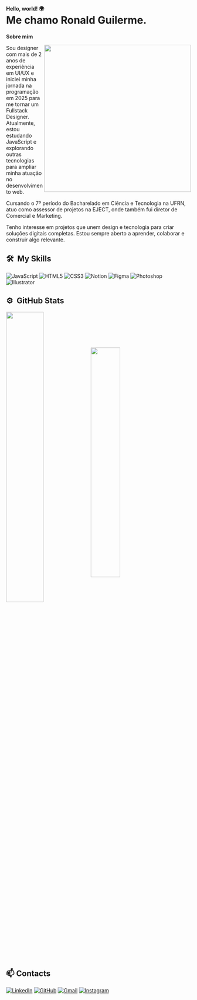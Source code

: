 
<h1>
        <div style="font-size:14px">Hello, world! 🌍 </div>
    <span>Me chamo Ronald Guilerme.<span>
</h1>

          
**Sobre mim**  

<img align="right" src="transferir.gif" width="400px">


<p align="left">
  Sou designer com mais de 2 anos de experiência em UI/UX e iniciei minha jornada na programação em 2025 para me tornar um Fullstack Designer. Atualmente, estou estudando JavaScript e explorando outras tecnologias para ampliar minha atuação no desenvolvimento web.

Cursando o 7º período do Bacharelado em Ciência e Tecnologia na UFRN, atuo como assessor de projetos na EJECT, onde também fui diretor de Comercial e Marketing.

Tenho interesse em projetos que unem design e tecnologia para criar soluções digitais completas. Estou sempre aberto a aprender, colaborar e construir algo relevante.
</p>



## 🛠 &nbsp;My Skills

![JavaScript](https://img.shields.io/badge/JavaScript-F7DF1E?style=for-the-badge&logo=javascript&logoColor=black) ![HTML5](https://img.shields.io/badge/HTML5-E34F26?style=for-the-badge&logo=html5&logoColor=white) ![CSS3](https://img.shields.io/badge/CSS3-1572B6?style=for-the-badge&logo=css3&logoColor=white) ![Notion](https://img.shields.io/badge/Notion-000000?style=for-the-badge&logo=notion&logoColor=white) ![Figma](https://img.shields.io/badge/Figma-F24E1E?style=for-the-badge&logo=figma&logoColor=white) ![Photoshop](https://img.shields.io/badge/Photoshop-31A8FF?style=for-the-badge&logo=adobephotoshop&logoColor=white) ![Illustrator](https://img.shields.io/badge/Illustrator-FF9A00?style=for-the-badge&logo=adobeillustrator&logoColor=white)




## ⚙️ &nbsp;GitHub Stats
<div>
    <img align="center" src="https://github-readme-stats.vercel.app/api?username=RonaldGuilh&theme=blue-green&show_icons=true&width=400&height=auto" width="45%">
    <img align="center" src="https://github-readme-stats-git-masterrstaa-rickstaa.vercel.app/api/top-langs/?username=RonaldGuilh&layout=compact&theme=blue-green" width="40%">
</div>

## 📫 Contacts  
[![LinkedIn](https://img.shields.io/badge/LinkedIn-0077B5?style=for-the-badge&logo=linkedin&logoColor=white)](https://www.linkedin.com/in/ronald-guilherme/)  [![GitHub](https://img.shields.io/badge/GitHub-181717?style=for-the-badge&logo=github&logoColor=white)](https://github.com/RonaldGuilh)  [![Gmail](https://img.shields.io/badge/Gmail-D14836?style=for-the-badge&logo=gmail&logoColor=white)](mailto:ronaldguilherme56@gmail.com)  [![Instagram](https://img.shields.io/badge/Instagram-E4405F?style=for-the-badge&logo=instagram&logoColor=white)](https://www.instagram.com/eu_guillherme/)  
